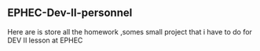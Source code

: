 ## EPHEC-Dev-II-personnel

Here are is store all the homework ,somes small project that i have to do for DEV II lesson at EPHEC 
